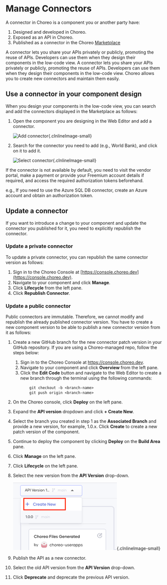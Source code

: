 # Manage Connectors 

A connector in Choreo is a component you or another party have:

1. Designed and developed in Choreo.
2. Exposed as an API in Choreo. 
3. Published as a connector in the Choreo [Marketplace](../marketplace.md)

A connector lets you share your APIs privately or publicly, promoting the reuse of APIs. Developers can use them when they design their components in the low-code view. A connector lets you share your APIs privately or publicly, promoting the reuse of APIs. Developers can use them when they design their components in the low-code view. Choreo allows you to create new connectors and maintain them easily.

## Use a connector in your component design
When you design your components in the low-code view, you can search and add the connectors displayed in the Marketplace as follows:

1. Open the component you are designing in the Web Editor and add a connector.
    
    ![Add connector](../assets/img/marketplace/add-connector.png){.cInlineImage-small}

2. Search for the connector you need to add (e.g., World Bank), and click on it to add it.

    ![Select connector](../assets/img/marketplace/select-connector.png){.cInlineImage-small}

If the connector is not available by default, you need to visit the vendor portal, make a payment or provide your Freemium account details if required, and access the required authorization tokens beforehand.

e.g., If you need to use the Azure SQL DB connector, create an Azure account and obtain an authorization token.


## Update a connector

If you want to introduce a change to your component and update the connector you published for it, you need to explicitly republish the connector.

### Update a private connector

To update a private connector, you can republish the same connector version as follows:

1. Sign in to the Choreo Console at [https://console.choreo.dev](https://console.choreo.dev).
2. Navigate to your component and click  **Manage**.
3. Click **Lifecycle** from the left pane.
4. Click **Republish Connector**.


### Update a public connector 

Public connectors are immutable. Therefore, we cannot modify and republish the already published connector version. You have to create a new component version to be able to publish a new connector version from it as follows:

1. Create a new GitHub branch for the new connector patch version in your GitHub repository. If you are using a Choreo-managed repo, follow the steps below:
    1.  Sign in to the Choreo Console at https://console.choreo.dev. 
    2. Navigate to your component and click **Overview** from the left pane. 
    3. Click the **Edit Code** button and navigate to the Web Editor to create a new branch through the terminal using the following commands: 
        ```
            git checkout -b <branch-name>
            git push origin <branch-name>
        ```
2. On the Choreo console, click **Deploy** on the left pane. 
3. Expand the **API version** dropdown and click **+ Create New**. 
4. Select the branch you created in step 1 as the **Associated Branch** and provide a new version, for example, 1.0.x. Click **Create** to create a new patch version of the component.
4. Continue to deploy the component by clicking **Deploy** on the **Build Area** pane.
5. Click **Manage** on the left pane.
6. Click **Lifecycle** on the left pane. 
7. Select the new version from the **API Version** drop-down.
       
    ![Select new version](../assets/img/marketplace/select-new-version.png){.cInlineImage-small}

8. Publish the API as a new connector.
9. Select the old API version from the **API Version** drop-down.
10. Click **Deprecate** and deprecate the previous API version.